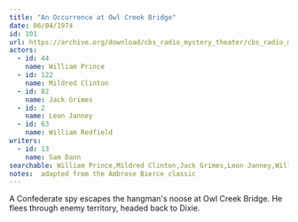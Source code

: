 ```yaml
---
title: "An Occurrence at Owl Creek Bridge"
date: 06/04/1974
id: 101
url: https://archive.org/download/cbs_radio_mystery_theater/cbs_radio_mystery_theater-0101-0150.zip/cbs_radio_mystery_theater-0101-0150%2Fcbsrmt_0101_an_occurrence_at_owl_creek_bridge.mp3
actors:  
  - id: 44
    name: William Prince  
  - id: 122
    name: Mildred Clinton  
  - id: 82
    name: Jack Grimes  
  - id: 2
    name: Leon Janney  
  - id: 63
    name: William Redfield
writers:  
  - id: 13
    name: Sam Dann
searchable: William Prince,Mildred Clinton,Jack Grimes,Leon Janney,William Redfield Sam Dann
notes:  adapted from the Ambrose Bierce classic
---
```

A Confederate spy escapes the hangman's noose at Owl Creek Bridge. He flees through enemy territory, headed back to Dixie.